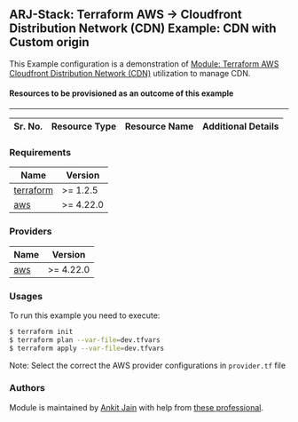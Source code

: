 ## ARJ-Stack: Terraform AWS -> Cloudfront Distribution Network (CDN) Example: CDN with Custom origin

This Example configuration is a demonstration of [Module: Terraform AWS Cloudfront Distribution Network (CDN)](https://github.com/arjstack/terraform-aws-cdn) utilization to manage CDN.


#### Resources to be provisioned as an outcome of this example
---

| Sr. No. | Resource Type | Resource Name | Additional Details |
|:------|:------|:------|:------|

### Requirements

| Name | Version |
|------|---------|
| <a name="requirement_terraform"></a> [terraform](#requirement\_terraform) | >= 1.2.5 |
| <a name="requirement_aws"></a> [aws](#requirement\_aws) | >= 4.22.0 |

### Providers

| Name | Version |
|------|---------|
| <a name="provider_aws"></a> [aws](#provider\_aws) | >= 4.22.0 |

### Usages

To run this example you need to execute:

```bash
$ terraform init
$ terraform plan --var-file=dev.tfvars
$ terraform apply --var-file=dev.tfvars
```

Note: Select the correct the AWS provider configurations in `provider.tf` file

### Authors

Module is maintained by [Ankit Jain](https://github.com/ankit-jn) with help from [these professional](https://github.com/arjstack/terraform-aws-examples/graphs/contributors).